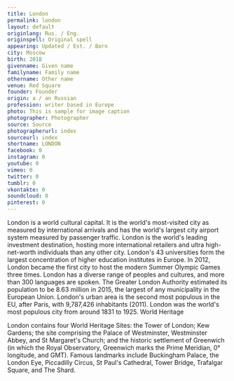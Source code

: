 ```yaml
---
title: London
permalink: london
layout: default
originlang: Rus. / Eng.
originspell: Original spell
appearing: Updated / Est. / Born
city: Moscow
birth: 2018
givenname: Given name
familyname: Family name
othername: Other name
venue: Red Square
founder: Founder
origin: a / an Russian
profession: writer based in Europe
photo: This is sample for image caption
photographer: Photographer
source: Source
photographerurl: index
sourceurl: index
shortname: LONDON
facebook: 0
instagram: 0
youtube: 0
vimeo: 0
twitter: 0
tumblr: 0
vkontakte: 0
soundcloud: 0
pinterest: 0
---
```


London is a world cultural capital. It is the world's most-visited city as measured by international arrivals and has the world's largest city airport system measured by passenger traffic. London is the world's leading investment destination, hosting more international retailers and ultra high-net-worth individuals than any other city. London's 43 universities form the largest concentration of higher education institutes in Europe. In 2012, London became the first city to host the modern Summer Olympic Games three times. London has a diverse range of peoples and cultures, and more than 300 languages are spoken. The Greater London Authority estimated its population to be 8.63 million in 2015, the largest of any municipality in the European Union. London's urban area is the second most populous in the EU, after Paris, with 9,787,426 inhabitants (2011). London was the world's most populous city from around 1831 to 1925.
World Heritage

London contains four World Heritage Sites: the Tower of London; Kew Gardens; the site comprising the Palace of Westminster, Westminster Abbey, and St Margaret's Church; and the historic settlement of Greenwich (in which the Royal Observatory, Greenwich marks the Prime Meridian, 0° longitude, and GMT). Famous landmarks include Buckingham Palace, the London Eye, Piccadilly Circus, St Paul's Cathedral, Tower Bridge, Trafalgar Square, and The Shard.
